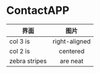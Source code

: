 # ContactAPP
|界面     | 图片     |
| ------------- |:-------------:|
| col 3 is      | right-aligned |
| col 2 is      | centered      |
| zebra stripes | are neat      |
